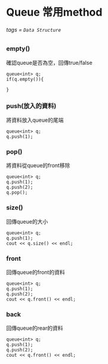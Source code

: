 # Queue 常用method

###### tags = `Data Structure`

### empty()
確認queue是否為空，回傳true/false
```cpp=1
queue<int> q;
if(q.empty()){

}
```
### push(放入的資料)
將資料放入queue的尾端
```cpp=1
queue<int> q;
q.push(1);
```
### pop()
將資料從queue的front移除
```cpp=1
queue<int> q;
q.push(1);
q.push(2);
q.pop();
```
### size()
回傳queue的大小
```cpp=1
queue<int> q;
q.push(1);
cout << q.size() << endl;
```
### front
回傳queue的front的資料
```cpp=1
queue<int> q;
q.push(1);
q.push(2);
cout << q.front() << endl;
```
### back
回傳queue的rear的資料
```cpp=1
queue<int> q;
q.push(1);
q.push(2);
cout << q.front() << endl;
```
